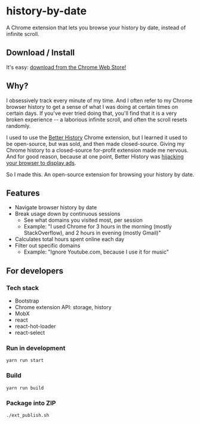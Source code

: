 # history-by-date

A Chrome extension that lets you browse your history by date, instead of infinite scroll.

## Download / Install

It's easy: [download from the Chrome Web Store!](https://chrome.google.com/webstore/detail/history-by-date/cancngpbjlfnkdfeigpododikkpelmfg?hl=en-US&gl=US)

## Why?

I obsessively track every minute of my time. And I often refer to my Chrome browser history to get a sense of what I
was doing at certain times on certain days. If you've ever tried doing that, you'll find that it is a very broken
experience -- a laborious infinite scroll, and often the scroll resets randomly.

I used to use the [Better History](https://github.com/better-history) Chrome extension, but I learned it used to be
open-source, but was sold, and then made closed-source. Giving my Chrome history to a closed-source for-profit
extension made me nervous. And for good reason, because at one point, Better History was [hijacking your browser to
display ads](https://hotforsecurity.bitdefender.com/blog/better-history-chrome-extension-goes-rogue-hijacks-browsers-and-displays-ads-13674.html).

So I made this. An open-source extension for browsing your history by date.

## Features

* Navigate browser history by date
* Break usage down by continuous sessions
    * See what domains you visited most, per session
    * Example: "I used Chrome for 3 hours in the morning (mostly StackOverflow), and 2 hours in evening (mostly Gmail)"
* Calculates total hours spent online each day
* Filter out specific domains
    * Example: "Ignore Youtube.com, because I use it for music"

## For developers

### Tech stack

* Bootstrap
* Chrome extension API: storage, history
* MobX
* react
* react-hot-loader
* react-select

### Run in development

```
yarn run start
```

### Build

```
yarn run build
```

### Package into ZIP

```
./ext_publish.sh
```
